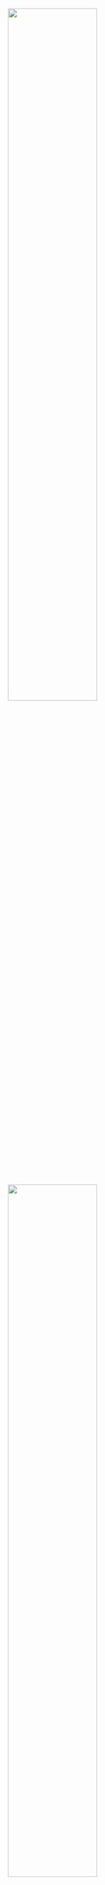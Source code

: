 <br />
<p align="center">
  <img width="60%" src="https://github-readme-streak-stats.herokuapp.com?user=ripon4521&theme=react&hide_border=true&background=0D1117&stroke=0D1117&fire=FF1CF7&sideLabels=00F0FF&currStreakNum=FF1CF7&ring=FF1CF7&currStreakLabel=FF1CF7&sideNums=00F0FF" />
</p>

<br />
<p align="center">
  <img width="60%" src="https://api.githubtrends.io/user/svg/ripon4521/repos?time_range=one_year&theme=synthwaves" />
</p>



